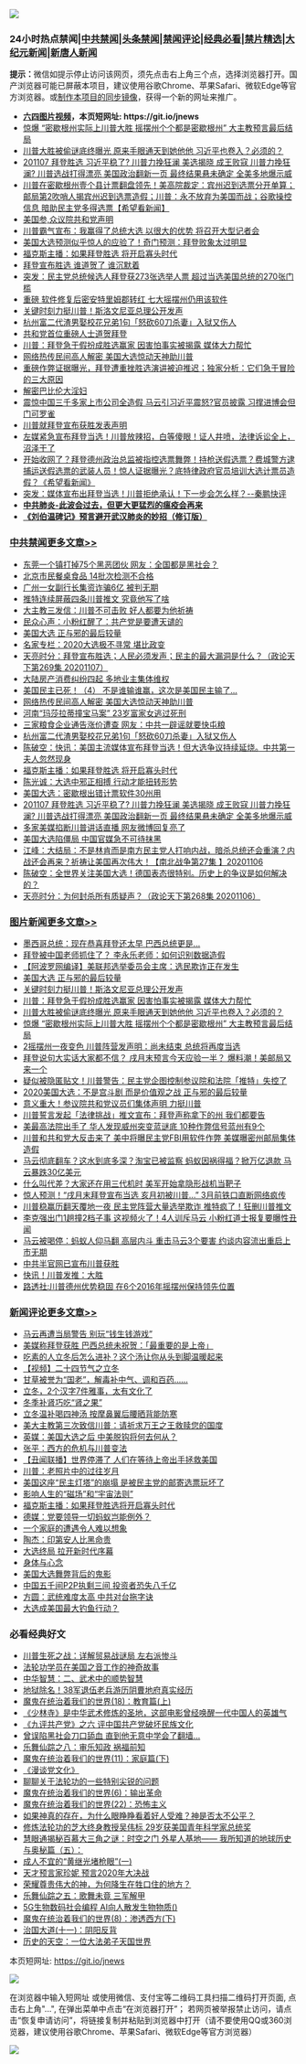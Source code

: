 ![](https://raw.githubusercontent.com/fqnews/bnews/master/64photo/fqnews-qr.jpg)

<div id="tt">
<h3>24小时热点禁闻|<a href="#%E4%B8%AD%E5%85%B1%E7%A6%81%E9%97%BB%E6%9B%B4%E5%A4%9A%E6%96%87%E7%AB%A0">中共禁闻</a>|<a href="#%E5%9B%BE%E7%89%87%E6%96%B0%E9%97%BB%E6%9B%B4%E5%A4%9A%E6%96%87%E7%AB%A0">头条禁闻</a>|<a href="#%E6%96%B0%E9%97%BB%E8%AF%84%E8%AE%BA%E6%9B%B4%E5%A4%9A%E6%96%87%E7%AB%A0">禁闻评论|<a href="#%E5%BF%85%E7%9C%8B%E7%BB%8F%E5%85%B8%E5%A5%BD%E6%96%87">经典必看|<a href="/video.md#%E7%A6%81%E7%89%87%E7%B2%BE%E9%80%89">禁片精选</a>|<a href="https://github.com/fqnews/djy/blob/master/gb/nf1351518.md#1">大纪元新闻</a>|<a href="https://github.com/fqnews/ntdtv/blob/master/gb/prog204.md#1">新唐人新闻</a></h3>
<div><b>提示：</b>微信如提示停止访问该网页，须先点击右上角三个点，选择浏览器打开。国产浏览器可能已屏蔽本项目，建议使用谷歌Chrome、苹果Safari、微软Edge等官方浏览器。或<a href="https://github.com/fqnews/bnews/blob/master/%E5%88%B6%E4%BD%9Cgit%E7%A6%81%E9%97%BB%E9%95%9C%E5%83%8F.md">制作本项目的同步镜像</a>，获得一个新的网址来推广。</div>
<ul>
<li><b><a href="http://d1.bdrive.tk/64.mp4" target="_blank">六四图片视频</a>，本页短网址: https://git.io/jnews</b></li>
<li><a href="/topimagenews/20201108/1427517.md">惊爆 “密歇根州实际上川普大胜 摇摆州个个都是密歇根州” 大主教预言最后结局</a></li>
<li><a href="/topimagenews/20201108/1427556.md">川普大胜被偷谜底终曝光 原来手眼通天到她他他 习近平也卷入？必须的？</a></li>
<li><a href="/cbnews/20201107/1427394.md">201107 拜登胜选 习近平稳了? 川普力挽狂澜 美选揭晓 成王败寇 川普力挽狂澜? 川普选战打得漂亮 美国政治翻新一页 最终结果悬未确定 全美多地爆示威</a></li>
<li><a href="/bannedvideo/20201107/1427412.md">川普在密歇根州壹个县计票翻盘领先！美高院裁定：宾州迟到选票分开单算；邮局第2吹哨人揭宾州迟到选票造假；川普：永不放弃为美国而战；谷歌操控信息 暗助民主党多得选票【希望看新闻】</a></li>
<li><a href="/taiwannews/20201108/1427601.md">美国参,众议院共和党声明</a></li>
<li><a href="/cnnews/20201108/1427508.md">川普霸气宣布：我赢得了总统大选 以很大的优势 将召开大型记者会</a></li>
<li><a href="/cnnews/20201108/1427756.md">美国大选预测似乎惊人的应验了！奇门预测：拜登败象太过明显</a></li>
<li><a href="/cbnews/20201108/1427515.md">福克斯主播：如果拜登胜选 将开启寡头时代</a></li>
<li><a href="/worldnews/usa/20201108/1427615.md">拜登宣布胜选 谁道贺了 谁沉默着</a></li>
<li><a href="/worldnews/usa/20201108/1427514.md">突发：民主党总统候选人拜登获273张选举人票 超过当选美国总统的270张门槛</a></li>
<li><a href="/comments/20201107/1427396.md">重磅 软件修复后密安特里姆郡转红 七大摇摆州仍用该软件</a></li>
<li><a href="/topimagenews/20201108/1427654.md">关键时刻力挺川普！斯洛文尼亚总理公开发声</a></li>
<li><a href="/cbnews/20201108/1427552.md">杭州富二代渣男娶校花兄弟1句「怒砍60刀杀妻」入狱又伤人</a></li>
<li><a href="/worldnews/usa/20201108/1427555.md">共和党首位重磅人士道贺拜登</a></li>
<li><a href="/topimagenews/20201108/1427570.md">川普：拜登急于假扮成胜选赢家 因害怕事实被揭露 媒体大力帮忙</a></li>
<li><a href="/cbnews/20201108/1427593.md">网络热传民间高人解密 美国大选惊动天神助川普</a></li>
<li><a href="/bannedvideo/20201108/1427503.md">重磅作弊证据曝光，拜登遭重挫胜选演讲被迫推迟；独家分析：它们急于冒险的三大原因</a></li>
<li><a href="/bannedvideo/20201107/1427395.md">解密巴比伦大淫妇</a></li>
<li><a href="/cnnews/20201108/1427506.md">震惊中国三千多家上市公司全造假 马云引习近平震怒?官员披露 习撑进博会但门可罗雀</a></li>
<li><a href="/ssgc/20201108/1427554.md">川普就拜登宣布获胜发表声明</a></li>
<li><a href="/bannedvideo/20201108/1427782.md">左媒紧急宣布拜登当选！川普放辣招，白等傻眼！证人井喷，法律诉讼全上，沼泽干了</a></li>
<li><a href="/bannedvideo/20201108/1427754.md">开始收网了？拜登德州政治总监被指控选票舞弊！持枪送假选票？费城警方逮捕运送假选票的武装人员！惊人证据曝光？底特律政府官员培训大选计票员造假？《希望看新闻》</a></li>
<li><a href="/bannedvideo/20201108/1427569.md">突发：媒体宣布出拜登当选！川普拒绝承认！下一步会怎么样？--秦鹏快评</a></li>
<li><b><a href="/comments/20200211/1275071.md" target="_blank">中共肺炎-此波会过去，但更大更猛烈的瘟疫会再来</a></b></li>
<li><b><a href="/comments/20200207/1272816.md" target="_blank">《刘伯温碑记》预言避开武汉肺炎的妙招（修订版）</a></b></li>
</ul>
</div>

<div class="catlist">
<h3><a href="/cbnews/" target="_blank">中共禁闻</a><span><a href="/cbnews/" target="_blank" rel="nofollow">更多文章>></a></span></h3>
<ul>
<li><a href="/cbnews/20201108/1427833.md" target="_blank">东莞一个镇打掉75个黑恶团伙 网友：全国都是黑社会？</a></li>
<li><a href="/cbnews/20201108/1427832.md" target="_blank">北京市民餐桌食品 14批次检测不合格</a></li>
<li><a href="/cbnews/20201108/1427831.md" target="_blank">广州一女副行长集资诈骗6亿 被判无期</a></li>
<li><a href="/cbnews/20201108/1427813.md" target="_blank">推特连续屏蔽四条川普推文 究竟他写了啥</a></li>
<li><a href="/cbnews/20201108/1427779.md" target="_blank">大主教三发信：川普不可击败 好人都要为他祈祷</a></li>
<li><a href="/cbnews/20201108/1427741.md" target="_blank">民众心声：小粉红醒了：共产党是要遭天谴的</a></li>
<li><a href="/topimagenews/20201108/1427716.md" target="_blank">美国大选 正与邪的最后较量</a></li>
<li><a href="/cbnews/20201108/1427694.md" target="_blank">名家专栏：2020大选极不寻常 堪比政变</a></li>
<li><a href="/cbnews/20201108/1427693.md" target="_blank">天亮时分：拜登宣布胜选；人民必须发声；民主的最大漏洞是什么？（政论天下第269集 20201107）</a></li>
<li><a href="/cbnews/20201108/1427627.md" target="_blank">大陆房产消费纠纷四起 多地业主集体维权</a></li>
<li><a href="/cbnews/20201108/1427576.md" target="_blank">美国民主已死！（4） 不是谁输谁赢，这次是美国民主输了…</a></li>
<li><a href="/cbnews/20201108/1427593.md" target="_blank">网络热传民间高人解密 美国大选惊动天神助川普</a></li>
<li><a href="/cbnews/20201108/1427612.md" target="_blank">河南“玛莎拉蒂撞宝马案” 23岁富家女逃过死刑</a></li>
<li><a href="/cbnews/20201108/1427602.md" target="_blank">三家粮食企业通告涨价遭查 网友：中共一辟谣就要快屯粮</a></li>
<li><a href="/cbnews/20201108/1427552.md" target="_blank">杭州富二代渣男娶校花兄弟1句「怒砍60刀杀妻」入狱又伤人</a></li>
<li><a href="/cbnews/20201108/1427549.md" target="_blank">陈破空：快讯：美国主流媒体宣布拜登当选！但大选争议持续延烧。中共第一夫人忽然现身</a></li>
<li><a href="/cbnews/20201108/1427515.md" target="_blank">福克斯主播：如果拜登胜选 将开启寡头时代</a></li>
<li><a href="/cbnews/20201107/1427476.md" target="_blank">陈光诚：大选中邪正相搏 行动才能扭转形势</a></li>
<li><a href="/cbnews/20201107/1427453.md" target="_blank">美国大选：密歇根出错计票软件30州用</a></li>
<li><a href="/cbnews/20201107/1427394.md" target="_blank">201107 拜登胜选 习近平稳了? 川普力挽狂澜 美选揭晓 成王败寇 川普力挽狂澜? 川普选战打得漂亮 美国政治翻新一页 最终结果悬未确定 全美多地爆示威</a></li>
<li><a href="/cbnews/20201107/1427365.md" target="_blank">多家美媒掐断川普讲话直播 网友微博回复亮了</a></li>
<li><a href="/cbnews/20201107/1427364.md" target="_blank">美国大选陷僵局 中国官媒急不可待抹黑</a></li>
<li><a href="/cbnews/20201107/1427281.md" target="_blank">江峰：大结局：不是林肯而是南方民主党人打响内战，暗杀总统还会重演？内战还会再来？祈祷让美国再次伟大！【南北战争第27集 】20201106</a></li>
<li><a href="/cbnews/20201107/1427277.md" target="_blank">陈破空：全世界关注美国大选！德国表态很特别。历史上的争议是如何解决的？</a></li>
<li><a href="/cbnews/20201107/1427237.md" target="_blank">天亮时分：为何封杀所有质疑声？（政论天下第268集 20201106）</a></li>

</ul>
</div>
<div class="catlist">
<h3><a href="/topimagenews/" target="_blank">图片新闻</a><span><a href="/topimagenews/" target="_blank" rel="nofollow">更多文章>></a></span></h3>
<ul>
<li><a href="/topimagenews/20201108/1427825.md" target="_blank">墨西哥总统：现在恭喜拜登还太早 巴西总统更是&#8230;</a></li>
<li><a href="/topimagenews/20201108/1427798.md" target="_blank">拜登被中国老师抓住了？ 李永乐老师：如何识别数据造假</a></li>
<li><a href="/topimagenews/20201108/1427794.md" target="_blank">【阿波罗网编译】美联邦选举委员会主席：选民欺诈正在发生</a></li>
<li><a href="/topimagenews/20201108/1427716.md" target="_blank">美国大选 正与邪的最后较量</a></li>
<li><a href="/topimagenews/20201108/1427654.md" target="_blank">关键时刻力挺川普！斯洛文尼亚总理公开发声</a></li>
<li><a href="/topimagenews/20201108/1427570.md" target="_blank">川普：拜登急于假扮成胜选赢家 因害怕事实被揭露 媒体大力帮忙</a></li>
<li><a href="/topimagenews/20201108/1427556.md" target="_blank">川普大胜被偷谜底终曝光 原来手眼通天到她他他 习近平也卷入？必须的？</a></li>
<li><a href="/topimagenews/20201108/1427517.md" target="_blank">惊爆 “密歇根州实际上川普大胜 摇摆州个个都是密歇根州” 大主教预言最后结局</a></li>
<li><a href="/topimagenews/20201107/1427050.md" target="_blank">2摇摆州一夜变色 川普阵营发声明：尚未结束 总统将再度当选</a></li>
<li><a href="/topimagenews/20201107/1427028.md" target="_blank">拜登说句大实话大家都不信？ 戌月末预言今天应验一半？ 爆料潮！美邮局又来一个</a></li>
<li><a href="/topimagenews/20201107/1427027.md" target="_blank">疑似被隐匿贴文！川普警告：民主党企图控制参议院和法院「推特」失控了</a></li>
<li><a href="/topimagenews/20201106/1426787.md" target="_blank">2020美国大选：不是宫斗剧 而是价值观之战 正与邪的最后较量</a></li>
<li><a href="/topimagenews/20201106/1426741.md" target="_blank">意义重大！参议院共和党议员们集体声明 力挺川普</a></li>
<li><a href="/topimagenews/20201106/1426575.md" target="_blank">川普誓言发起「法律挑战」推文宣布：拜登声称拿下的州 我们都要告</a></li>
<li><a href="/topimagenews/20201106/1426512.md" target="_blank">美最高法院出手了 华人发现威州突变蓝谜底 10种作弊信号蓝州有9个</a></li>
<li><a href="/topimagenews/20201106/1426479.md" target="_blank">川普和共和党大反击来了 美中将曝民主党FBI用软件作弊 美媒曝密州邮局集体造假</a></li>
<li><a href="/topimagenews/20201105/1426317.md" target="_blank">马云彻底翻车？这水到底多深？淘宝已被监察 蚂蚁因祸得福？掀万亿退款 马云暴跌30亿美元</a></li>
<li><a href="/topimagenews/20201105/1426203.md" target="_blank">什么叫代差？大家还在用三代机时 美军开始拿隐形战机当靶子</a></li>
<li><a href="/topimagenews/20201105/1426135.md" target="_blank">惊人预测！“戌月末拜登宣布当选 亥月初被川普…” 3月前铁口直断网络疯传</a></li>
<li><a href="/topimagenews/20201105/1425898.md" target="_blank">川普稳赢历翻天覆地一夜 民主党阵营大量选举欺诈 推特疯了！狂删川普推文</a></li>
<li><a href="/topimagenews/20201104/1425824.md" target="_blank">李克强出门1趟撞2档子事 这视频火了！4人训斥马云 小粉红道士报复要曝性丑闻</a></li>
<li><a href="/topimagenews/20201104/1425724.md" target="_blank">马云被喝停：蚂蚁人仰马翻 高层内斗 重击马云3个要害 约谈内容流出重启上市无期</a></li>
<li><a href="/topimagenews/20201104/1425637.md" target="_blank">中共半官网已宣布川普获胜</a></li>
<li><a href="/topimagenews/20201104/1425620.md" target="_blank">快讯！川普发推：大胜</a></li>
<li><a href="/topimagenews/20201104/1425619.md" target="_blank">路透社:川普德州优势稳固 在6个2016年摇摆州保持领先位置</a></li>

</ul>
</div>
<div class="catlist">
<h3><a href="/comments/" target="_blank">新闻评论</a><span><a href="/comments/" target="_blank" rel="nofollow">更多文章>></a></span></h3>
<ul>
<li><a href="/comments/20201108/1427873.md" target="_blank">马云再遭当局警告 别玩“钱生钱游戏”</a></li>
<li><a href="/comments/20201108/1427867.md" target="_blank">美媒称拜登获胜 巴西总统未祝贺：「最重要的是上帝」</a></li>
<li><a href="/comments/20201108/1427844.md" target="_blank">吃素的人立冬后怎么进补？这个汤让你从头到脚温暖起来</a></li>
<li><a href="/comments/20201108/1427821.md" target="_blank">【视频】二十四节气之立冬</a></li>
<li><a href="/comments/20201108/1427820.md" target="_blank">甘草被誉为“国老”，解毒补中气、调和百药&#8230;&#8230;</a></li>
<li><a href="/comments/20201108/1427819.md" target="_blank">立冬，2个汉字7件雅事，太有文化了</a></li>
<li><a href="/comments/20201108/1427818.md" target="_blank">冬季补肾巧吃“肾之果”</a></li>
<li><a href="/comments/20201108/1427816.md" target="_blank">立冬温补喝四神汤 按摩鼻翼后腰晒背能防寒</a></li>
<li><a href="/comments/20201108/1427778.md" target="_blank">美大主教第三次致信川普：请祈求万王之王救赎您的国度</a></li>
<li><a href="/comments/20201108/1427749.md" target="_blank">英媒：美国大选之后 中美脱钩将何去何从？</a></li>
<li><a href="/comments/20201108/1427748.md" target="_blank">张平：西方的危机与川普变法</a></li>
<li><a href="/comments/20201108/1427747.md" target="_blank">【丑闻联播】世界停滞了 人们在等待上帝出手拯救美国</a></li>
<li><a href="/comments/20201108/1427746.md" target="_blank">川普：老照片中的过往岁月</a></li>
<li><a href="/comments/20201108/1427731.md" target="_blank">美国这座“民主灯塔”的崩塌 是被民主党的邮寄选票玩坏了</a></li>
<li><a href="/comments/20201108/1427709.md" target="_blank">影响人生的“磁场”和“宇宙法则”</a></li>
<li><a href="/comments/20201108/1427708.md" target="_blank">福克斯主播：如果拜登胜选将开启寡头时代</a></li>
<li><a href="/comments/20201108/1427707.md" target="_blank">德媒：党要领导一切蚂蚁岂能例外？</a></li>
<li><a href="/comments/20201108/1427687.md" target="_blank">一个家庭的遭遇令人难以想象</a></li>
<li><a href="/comments/20201108/1427673.md" target="_blank">陶杰：印第安人比黑命贵</a></li>
<li><a href="/comments/20201108/1427672.md" target="_blank">大选终局 拉开新时代序幕</a></li>
<li><a href="/comments/20201108/1427671.md" target="_blank">身体与心念</a></li>
<li><a href="/comments/20201108/1427670.md" target="_blank">美国大选舞弊背后的鬼影</a></li>
<li><a href="/comments/20201108/1427669.md" target="_blank">中国五千间P2P执剩三间 投资者恐失八千亿</a></li>
<li><a href="/comments/20201108/1427668.md" target="_blank">方圆：武统难度太高 中共对台拖字诀</a></li>
<li><a href="/comments/20201108/1427639.md" target="_blank">大选成美国最大钓鱼行动？</a></li>

</ul>
</div>

<div class="catlist">
<h3>必看经典好文</h3>
<ul>
<li><a href="/comments/20200908/1392745.md" target="_blank">川普生死之战：详解贸易战谜局 左右派惨斗</a></li>
<li><a href="/comments/20200511/1326751.md" target="_blank">法轮功学员在美国之音工作的神奇故事</a></li>
<li><a href="/comments/20200605/783249.md" target="_blank">中华智慧：二、武术中的顺势智慧</a></li>
<li><a href="/cbnews/20200531/1337381.md" target="_blank">地狱除名！38军退伍老兵游历阴曹地府真实经历</a></li>
<li><a href="/topimagenews/20180701/965109.md" target="_blank">魔鬼在统治着我们的世界(18)：教育篇(上)</a></li>
<li><a href="/comments/20201013/1412612.md" target="_blank">《少林寺》是中华武术修炼的圣地，这部电影曾经唤醒一代中国人的英雄气</a></li>
<li><a href="/bookonline/20131116/201050.md" target="_blank">《九评共产党》之六 评中国共产党破坏民族文化</a></li>
<li><a href="/topimagenews/20200928/1404412.md" target="_blank">曾误陷黑社会刀口舔血 直到他无意中学会了翻墙&#8230;</a></li>
<li><a href="/tculture/20170717/792953.md" target="_blank">乐舞仙踪之八：审乐知政 祸福前知</a></li>
<li><a href="/topimagenews/20180530/950691.md" target="_blank">魔鬼在统治着我们的世界(11)：家庭篇(下)</a></li>
<li><a href="/comments/20200521/783167.md" target="_blank">《漫谈党文化》</a></li>
<li><a href="/comments/20190417/1114875.md" target="_blank">聊聊关于法轮功的一些特别尖锐的问题</a></li>
<li><a href="/topimagenews/20180524/947358.md" target="_blank">魔鬼在统治着我们的世界(6)：输出革命</a></li>
<li><a href="/comments/20180804/981524.md" target="_blank">魔鬼在统治着我们的世界(22)：恐怖主义</a></li>
<li><a href="/comments/20200623/1346844.md" target="_blank">如果神真的存在，为什么眼睁睁看着好人受难？神是否太不公平？</a></li>
<li><a href="/comments/20190517/1129285.md" target="_blank">修炼法轮功的芝大终身教授吴伟标 29岁获美国青年科学家总统奖</a></li>
<li><a href="/cbnews/20170907/819423.md" target="_blank">慧眼通揭秘百慕大三角之谜：时空之门 外星人基地—— 我所知道的地球历史与奥秘篇（五）：</a></li>
<li><a href="/lifebaike/20200527/1334909.md" target="_blank">成人不宜的“黄继光堵枪眼”(一)</a></li>
<li><a href="/topimagenews/20200513/1327828.md" target="_blank">天才预言家珍妮 预言2020年大决战</a></li>
<li><a href="/comments/20200618/1346830.md" target="_blank">荣耀尊贵伟大的神，为何降生在牲口住的地方？</a></li>
<li><a href="/tculture/20170715/791820.md" target="_blank">乐舞仙踪之五：歌舞未竟 三军解甲</a></li>
<li><a href="/topimagenews/20200527/1335347.md" target="_blank">5G生物数码社会编程 AI向人散发生物物质()</a></li>
<li><a href="/topimagenews/20180527/948714.md" target="_blank">魔鬼在统治着我们的世界(8)：渗透西方(下)</a></li>
<li><a href="/cbnews/20180317/915893.md" target="_blank">治国大道(十一)：阴阳反背</a></li>
<li><a href="/tculture/20121025/73067.md" target="_blank">历史的天空：一位大法弟子天国世界</a></li>

</ul>
</div>

本页短网址: https://git.io/jnews

![](https://raw.githubusercontent.com/fqnews/bnews/master/64photo/fqnews-qr.jpg)

在浏览器中输入短网址 或使用微信、支付宝等二维码工具扫描二维码打开页面, 点击右上角"...", 在弹出菜单中点击“在浏览器打开”； 若网页被举报禁止访问，请点击“恢复申请访问”，将链接复制并粘贴到浏览器中打开（请不要使用QQ或360浏览器，建议使用谷歌Chrome、苹果Safari、微软Edge等官方浏览器）

![](https://raw.githubusercontent.com/fqnews/bnews/master/64photo/wx.jpg)